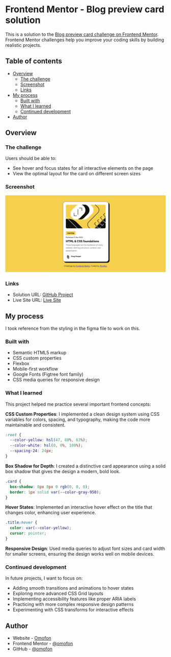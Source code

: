 # Frontend Mentor - Blog preview card solution

This is a solution to the [Blog preview card challenge on Frontend Mentor](https://www.frontendmentor.io/challenges/blog-preview-card-ckPaj01IcS). Frontend Mentor challenges help you improve your coding skills by building realistic projects.

## Table of contents

- [Overview](#overview)
  - [The challenge](#the-challenge)
  - [Screenshot](#screenshot)
  - [Links](#links)
- [My process](#my-process)
  - [Built with](#built-with)
  - [What I learned](#what-i-learned)
  - [Continued development](#continued-development)
- [Author](#author)

## Overview

### The challenge

Users should be able to:

- See hover and focus states for all interactive elements on the page
- View the optimal layout for the card on different screen sizes

### Screenshot

![](screenshot.png)

### Links

- Solution URL: [GitHub Project](https://github.com/omofon/Frontend-Mentor-Challenges/tree/72926256849362392c665abcaaad553ff316efa0/Blog%20Preview%20Card)
- Live Site URL: [Live Site](https://frontend-mentor-challenges-henna-two.vercel.app/)

## My process

I took reference from the styling in the figma file to work on this.

### Built with

- Semantic HTML5 markup
- CSS custom properties
- Flexbox
- Mobile-first workflow
- Google Fonts (Figtree font family)
- CSS media queries for responsive design

### What I learned

This project helped me practice several important frontend concepts:

**CSS Custom Properties**: I implemented a clean design system using CSS variables for colors, spacing, and typography, making the code more maintainable and consistent.

```css
:root {
  --color-yellow: hsl(47, 88%, 63%);
  --color-white: hsl(0, 0%, 100%);
  --spacing-24: 24px;
}
```

**Box Shadow for Depth**: I created a distinctive card appearance using a solid box shadow that gives the design a modern, bold look.

```css
.card {
  box-shadow: 8px 8px 0 rgb(0, 0, 0);
  border: 1px solid var(--color-gray-950);
}
```

**Hover States**: Implemented an interactive hover effect on the title that changes color, enhancing user experience.

```css
.title:hover {
  color: var(--color-yellow);
  cursor: pointer;
}
```

**Responsive Design**: Used media queries to adjust font sizes and card width for smaller screens, ensuring the design works well on mobile devices.

### Continued development

In future projects, I want to focus on:

- Adding smooth transitions and animations to hover states
- Exploring more advanced CSS Grid layouts
- Implementing accessibility features like proper ARIA labels
- Practicing with more complex responsive design patterns
- Experimenting with CSS transforms for interactive effects

## Author

- Website - [Omofon](http://github.com/omofon)
- Frontend Mentor - [@omofon](https://www.frontendmentor.io/profile/omofon)
- GitHub - [@omofon](https://github.com/omofon)
